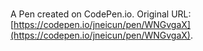 # 

A Pen created on CodePen.io. Original URL: [https://codepen.io/jneicun/pen/WNGvgaX](https://codepen.io/jneicun/pen/WNGvgaX).


